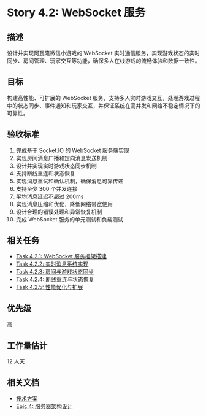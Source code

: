 # Story 4.2: WebSocket 服务

## 描述

设计并实现阿瓦隆微信小游戏的 WebSocket 实时通信服务，实现游戏状态的实时同步、房间管理、玩家交互等功能，确保多人在线游戏的流畅体验和数据一致性。

## 目标

构建高性能、可扩展的 WebSocket 服务，支持多人实时游戏交互，处理游戏过程中的状态同步、事件通知和玩家交互，并保证系统在高并发和网络不稳定情况下的可靠性。

## 验收标准

1. 完成基于 Socket.IO 的 WebSocket 服务端实现
2. 实现房间消息广播和定向消息发送机制
3. 设计并实现实时游戏状态同步机制
4. 支持断线重连和状态恢复
5. 实现消息重试和确认机制，确保消息可靠传递
6. 支持至少 300 个并发连接
7. 平均消息延迟不超过 200ms
8. 实现消息压缩和优化，降低网络带宽使用
9. 设计合理的错误处理和异常恢复机制
10. 完成 WebSocket 服务的单元测试和负载测试

## 相关任务

- [Task 4.2.1: WebSocket 服务框架搭建](./Task_4.2.1_WebSocket服务框架搭建.md)
- [Task 4.2.2: 实时消息系统实现](./Task_4.2.2_实时消息系统实现.md)
- [Task 4.2.3: 房间与游戏状态同步](./Task_4.2.3_房间与游戏状态同步.md)
- [Task 4.2.4: 断线重连与状态恢复](./Task_4.2.4_断线重连与状态恢复.md)
- [Task 4.2.5: 性能优化与扩展](./Task_4.2.5_性能优化与扩展.md)

## 优先级

高

## 工作量估计

12 人天

## 相关文档

- [技术方案](./技术方案.md)
- [Epic 4: 服务器架构设计](../README.md)
